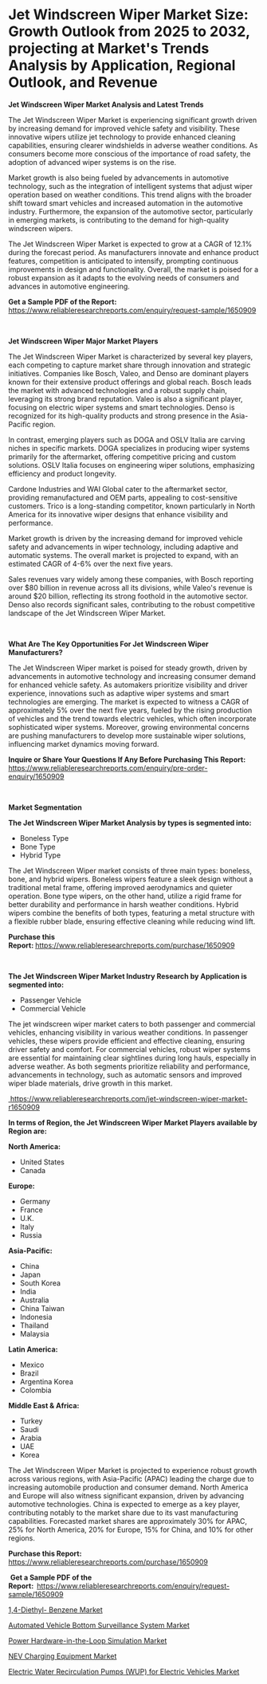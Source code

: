 <p><h1>Jet Windscreen Wiper Market Size: Growth Outlook from 2025 to 2032, projecting at Market's Trends Analysis by Application, Regional Outlook, and Revenue</h1></p><p><strong>Jet Windscreen Wiper Market Analysis and Latest Trends</strong></p>
<p><p>The Jet Windscreen Wiper Market is experiencing significant growth driven by increasing demand for improved vehicle safety and visibility. These innovative wipers utilize jet technology to provide enhanced cleaning capabilities, ensuring clearer windshields in adverse weather conditions. As consumers become more conscious of the importance of road safety, the adoption of advanced wiper systems is on the rise.</p><p>Market growth is also being fueled by advancements in automotive technology, such as the integration of intelligent systems that adjust wiper operation based on weather conditions. This trend aligns with the broader shift toward smart vehicles and increased automation in the automotive industry. Furthermore, the expansion of the automotive sector, particularly in emerging markets, is contributing to the demand for high-quality windscreen wipers.</p><p>The Jet Windscreen Wiper Market is expected to grow at a CAGR of 12.1% during the forecast period. As manufacturers innovate and enhance product features, competition is anticipated to intensify, prompting continuous improvements in design and functionality. Overall, the market is poised for a robust expansion as it adapts to the evolving needs of consumers and advances in automotive engineering.</p></p>
<p><strong>Get a Sample PDF of the Report:&nbsp;</strong> <a href="https://www.reliableresearchreports.com/enquiry/request-sample/1650909?utm_campaign=10&utm_medium=2&utm_source=Github&utm_content=ia&utm_term=23032025&utm_id=jet-windscreen-wiper">https://www.reliableresearchreports.com/enquiry/request-sample/1650909</a></p>
<p>&nbsp;</p>
<p><strong>Jet Windscreen Wiper Major Market Players</strong></p>
<p><p>The Jet Windscreen Wiper Market is characterized by several key players, each competing to capture market share through innovation and strategic initiatives. Companies like Bosch, Valeo, and Denso are dominant players known for their extensive product offerings and global reach. Bosch leads the market with advanced technologies and a robust supply chain, leveraging its strong brand reputation. Valeo is also a significant player, focusing on electric wiper systems and smart technologies. Denso is recognized for its high-quality products and strong presence in the Asia-Pacific region.</p><p>In contrast, emerging players such as DOGA and OSLV Italia are carving niches in specific markets. DOGA specializes in producing wiper systems primarily for the aftermarket, offering competitive pricing and custom solutions. OSLV Italia focuses on engineering wiper solutions, emphasizing efficiency and product longevity.</p><p>Cardone Industries and WAI Global cater to the aftermarket sector, providing remanufactured and OEM parts, appealing to cost-sensitive customers. Trico is a long-standing competitor, known particularly in North America for its innovative wiper designs that enhance visibility and performance.</p><p>Market growth is driven by the increasing demand for improved vehicle safety and advancements in wiper technology, including adaptive and automatic systems. The overall market is projected to expand, with an estimated CAGR of 4-6% over the next five years.</p><p>Sales revenues vary widely among these companies, with Bosch reporting over $80 billion in revenue across all its divisions, while Valeo's revenue is around $20 billion, reflecting its strong foothold in the automotive sector. Denso also records significant sales, contributing to the robust competitive landscape of the Jet Windscreen Wiper Market.</p></p>
<p>&nbsp;</p>
<p><strong>What Are The Key Opportunities For Jet Windscreen Wiper Manufacturers?</strong></p>
<p><p>The Jet Windscreen Wiper market is poised for steady growth, driven by advancements in automotive technology and increasing consumer demand for enhanced vehicle safety. As automakers prioritize visibility and driver experience, innovations such as adaptive wiper systems and smart technologies are emerging. The market is expected to witness a CAGR of approximately 5% over the next five years, fueled by the rising production of vehicles and the trend towards electric vehicles, which often incorporate sophisticated wiper systems. Moreover, growing environmental concerns are pushing manufacturers to develop more sustainable wiper solutions, influencing market dynamics moving forward.</p></p>
<p><strong>Inquire or Share Your Questions If Any Before Purchasing This Report:</strong> <a href="https://www.reliableresearchreports.com/enquiry/pre-order-enquiry/1650909?utm_campaign=10&utm_medium=2&utm_source=Github&utm_content=ia&utm_term=23032025&utm_id=jet-windscreen-wiper">https://www.reliableresearchreports.com/enquiry/pre-order-enquiry/1650909</a></p>
<p>&nbsp;</p>
<p><strong>Market Segmentation</strong></p>
<p><strong>The Jet Windscreen Wiper Market Analysis by types is segmented into:</strong></p>
<p><ul><li>Boneless Type</li><li>Bone Type</li><li>Hybrid Type</li></ul></p>
<p><p>The Jet Windscreen Wiper market consists of three main types: boneless, bone, and hybrid wipers. Boneless wipers feature a sleek design without a traditional metal frame, offering improved aerodynamics and quieter operation. Bone type wipers, on the other hand, utilize a rigid frame for better durability and performance in harsh weather conditions. Hybrid wipers combine the benefits of both types, featuring a metal structure with a flexible rubber blade, ensuring effective cleaning while reducing wind lift.</p></p>
<p><strong>Purchase this Report:&nbsp;</strong><a href="https://www.reliableresearchreports.com/purchase/1650909?utm_campaign=10&utm_medium=2&utm_source=Github&utm_content=ia&utm_term=23032025&utm_id=jet-windscreen-wiper">https://www.reliableresearchreports.com/purchase/1650909</a></p>
<p>&nbsp;</p>
<p><strong>The Jet Windscreen Wiper Market Industry Research by Application is segmented into:</strong></p>
<p><ul><li>Passenger Vehicle</li><li>Commercial Vehicle</li></ul></p>
<p><p>The jet windscreen wiper market caters to both passenger and commercial vehicles, enhancing visibility in various weather conditions. In passenger vehicles, these wipers provide efficient and effective cleaning, ensuring driver safety and comfort. For commercial vehicles, robust wiper systems are essential for maintaining clear sightlines during long hauls, especially in adverse weather. As both segments prioritize reliability and performance, advancements in technology, such as automatic sensors and improved wiper blade materials, drive growth in this market.</p></p>
<p><a href="https://www.reliableresearchreports.com/jet-windscreen-wiper-market-r1650909?utm_campaign=10&utm_medium=2&utm_source=Github&utm_content=ia&utm_term=23032025&utm_id=jet-windscreen-wiper">&nbsp;https://www.reliableresearchreports.com/jet-windscreen-wiper-market-r1650909</a></p>
<p><strong>In terms of Region, the Jet Windscreen Wiper Market Players available by Region are:</strong></p>
<p>
    <p> <strong> North America: </strong>
        <ul>
            <li>United States</li>
            <li>Canada</li>
        </ul>
        </p> 
    <p> <strong> Europe: </strong>
        <ul>
            <li>Germany</li>
            <li>France</li>
            <li>U.K.</li>
            <li>Italy</li>
            <li>Russia</li>
        </ul>
        </p> 
    <p> <strong> Asia-Pacific: </strong>
        <ul>
            <li>China</li>
            <li>Japan</li>
            <li>South Korea</li>
            <li>India</li>
            <li>Australia</li>
            <li>China Taiwan</li>
            <li>Indonesia</li>
            <li>Thailand</li>
            <li>Malaysia</li>
        </ul>
        </p> 
    <p> <strong> Latin America: </strong>
        <ul>
            <li>Mexico</li>
            <li>Brazil</li>
            <li>Argentina Korea</li>
            <li>Colombia</li>
        </ul>
        </p> 
    <p> <strong> Middle East & Africa: </strong>
        <ul>
            <li>Turkey</li>
            <li>Saudi</li>
            <li>Arabia</li>
            <li>UAE</li>
            <li>Korea</li>
        </ul>
    </p>
    </p>
<p><p>The Jet Windscreen Wiper Market is projected to experience robust growth across various regions, with Asia-Pacific (APAC) leading the charge due to increasing automobile production and consumer demand. North America and Europe will also witness significant expansion, driven by advancing automotive technologies. China is expected to emerge as a key player, contributing notably to the market share due to its vast manufacturing capabilities. Forecasted market shares are approximately 30% for APAC, 25% for North America, 20% for Europe, 15% for China, and 10% for other regions.</p></p>
<p><strong>Purchase this Report: </strong><a href="https://www.reliableresearchreports.com/purchase/1650909?utm_campaign=10&utm_medium=2&utm_source=Github&utm_content=ia&utm_term=23032025&utm_id=jet-windscreen-wiper">https://www.reliableresearchreports.com/purchase/1650909</a></p>
<p>&nbsp;<strong>Get a Sample PDF of the Report:&nbsp;&nbsp;</strong><a href="https://www.reliableresearchreports.com/enquiry/request-sample/1650909?utm_campaign=10&utm_medium=2&utm_source=Github&utm_content=ia&utm_term=23032025&utm_id=jet-windscreen-wiper">https://www.reliableresearchreports.com/enquiry/request-sample/1650909</a></p>
<p><strong></strong></p>
<p><p><a href="https://github.com/eymermanda0p/Market-Research-Report-List-1/blob/main/14-diethyl-benzene-market.md?utm_campaign=10&utm_medium=2&utm_source=Github&utm_content=ia&utm_term=23032025&utm_id=jet-windscreen-wiper">1,4-Diethyl- Benzene Market</a></p><p><a href="https://github.com/nagateyisu29/Market-Research-Report-List-1/blob/main/automated-vehicle-bottom-surveillance-system-market.md?utm_campaign=10&utm_medium=2&utm_source=Github&utm_content=ia&utm_term=23032025&utm_id=jet-windscreen-wiper">Automated Vehicle Bottom Surveillance System Market</a></p><p><a href="https://github.com/rokiahgrendy/Market-Research-Report-List-1/blob/main/power-hardware-in-the-loop-simulation-market.md?utm_campaign=10&utm_medium=2&utm_source=Github&utm_content=ia&utm_term=23032025&utm_id=jet-windscreen-wiper">Power Hardware-in-the-Loop Simulation Market</a></p><p><a href="https://github.com/guzasbahsas/Market-Research-Report-List-1/blob/main/nev-charging-equipment-market.md?utm_campaign=10&utm_medium=2&utm_source=Github&utm_content=ia&utm_term=23032025&utm_id=jet-windscreen-wiper">NEV Charging Equipment Market</a></p><p><a href="https://github.com/weisonmanych/Market-Research-Report-List-1/blob/main/electric-water-recirculation-pumps-wup-for-electric-vehicles-market.md?utm_campaign=10&utm_medium=2&utm_source=Github&utm_content=ia&utm_term=23032025&utm_id=jet-windscreen-wiper">Electric Water Recirculation Pumps (WUP) for Electric Vehicles Market</a></p></p>